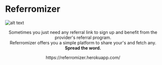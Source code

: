 # Referromizer

![alt text](https://imgur.com/DXRDA7Q.png)

<p align="center">
  Sometimes you just need any referral link to sign up and benefit from the provider's referral program.<br>
  Referromizer offers you a simple platform to share your's and fetch any.<br>
  <b>Spread the word.</b>
</p>
<p align="center">https://referromizer.herokuapp.com/</p>
  